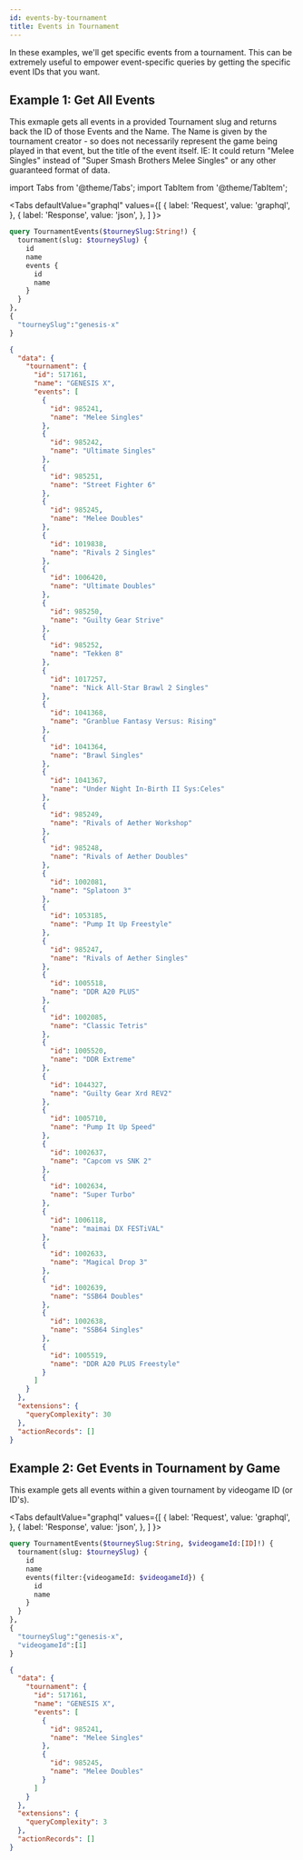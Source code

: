 ```yaml
---
id: events-by-tournament
title: Events in Tournament
---
```


In these examples, we'll get specific events from a tournament. This can be extremely useful to empower event-specific queries by getting the specific event IDs that you want. 

## Example 1: Get All Events

This exmaple gets all events in a provided Tournament slug and returns back the ID of those Events and the Name. The Name is given by the tournament creator - so does not necessarily represent the game being played in that event, but the title of the event itself. IE: It could return "Melee Singles" instead of "Super Smash Brothers Melee Singles" or any other guaranteed format of data. 

import Tabs from '@theme/Tabs';
import TabItem from '@theme/TabItem';

<Tabs
defaultValue="graphql"
values={[
{ label: 'Request', value: 'graphql', },
{ label: 'Response', value: 'json', },
]
}>

<TabItem value="graphql">

```graphql
query TournamentEvents($tourneySlug:String!) {
  tournament(slug: $tourneySlug) {
    id
    name
    events {
      id
      name
    }
  }
},
{
  "tourneySlug":"genesis-x"
}
```

</TabItem>

<TabItem value="json">

```json
{
  "data": {
    "tournament": {
      "id": 517161,
      "name": "GENESIS X",
      "events": [
        {
          "id": 985241,
          "name": "Melee Singles"
        },
        {
          "id": 985242,
          "name": "Ultimate Singles"
        },
        {
          "id": 985251,
          "name": "Street Fighter 6"
        },
        {
          "id": 985245,
          "name": "Melee Doubles"
        },
        {
          "id": 1019838,
          "name": "Rivals 2 Singles"
        },
        {
          "id": 1006420,
          "name": "Ultimate Doubles"
        },
        {
          "id": 985250,
          "name": "Guilty Gear Strive"
        },
        {
          "id": 985252,
          "name": "Tekken 8"
        },
        {
          "id": 1017257,
          "name": "Nick All-Star Brawl 2 Singles"
        },
        {
          "id": 1041368,
          "name": "Granblue Fantasy Versus: Rising"
        },
        {
          "id": 1041364,
          "name": "Brawl Singles"
        },
        {
          "id": 1041367,
          "name": "Under Night In-Birth II Sys:Celes"
        },
        {
          "id": 985249,
          "name": "Rivals of Aether Workshop"
        },
        {
          "id": 985248,
          "name": "Rivals of Aether Doubles"
        },
        {
          "id": 1002081,
          "name": "Splatoon 3"
        },
        {
          "id": 1053185,
          "name": "Pump It Up Freestyle"
        },
        {
          "id": 985247,
          "name": "Rivals of Aether Singles"
        },
        {
          "id": 1005518,
          "name": "DDR A20 PLUS"
        },
        {
          "id": 1002085,
          "name": "Classic Tetris"
        },
        {
          "id": 1005520,
          "name": "DDR Extreme"
        },
        {
          "id": 1044327,
          "name": "Guilty Gear Xrd REV2"
        },
        {
          "id": 1005710,
          "name": "Pump It Up Speed"
        },
        {
          "id": 1002637,
          "name": "Capcom vs SNK 2"
        },
        {
          "id": 1002634,
          "name": "Super Turbo"
        },
        {
          "id": 1006118,
          "name": "maimai DX FESTiVAL"
        },
        {
          "id": 1002633,
          "name": "Magical Drop 3"
        },
        {
          "id": 1002639,
          "name": "SSB64 Doubles"
        },
        {
          "id": 1002638,
          "name": "SSB64 Singles"
        },
        {
          "id": 1005519,
          "name": "DDR A20 PLUS Freestyle"
        }
      ]
    }
  },
  "extensions": {
    "queryComplexity": 30
  },
  "actionRecords": []
}
```

</TabItem>
</Tabs>

## Example 2: Get Events in Tournament by Game

This example gets all events within a given tournament by videogame ID (or ID's).

<Tabs
defaultValue="graphql"
values={[
{ label: 'Request', value: 'graphql', },
{ label: 'Response', value: 'json', },
]
}>

<TabItem value="graphql">

```graphql
query TournamentEvents($tourneySlug:String, $videogameId:[ID]!) {
  tournament(slug: $tourneySlug) {
    id
    name
    events(filter:{videogameId: $videogameId}) {
      id
      name
    }
  }
},
{
  "tourneySlug":"genesis-x",
  "videogameId":[1]
}
```

</TabItem>

<TabItem value="json">

```json
{
  "data": {
    "tournament": {
      "id": 517161,
      "name": "GENESIS X",
      "events": [
        {
          "id": 985241,
          "name": "Melee Singles"
        },
        {
          "id": 985245,
          "name": "Melee Doubles"
        }
      ]
    }
  },
  "extensions": {
    "queryComplexity": 3
  },
  "actionRecords": []
}
```

</TabItem>
</Tabs>
